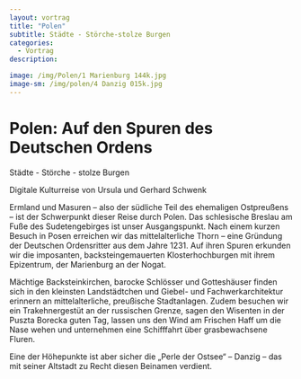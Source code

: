 ```yaml
---
layout: vortrag
title: "Polen"
subtitle: Städte - Störche-stolze Burgen
categories:
  - Vortrag
description: 

image: /img/Polen/1 Marienburg 144k.jpg
image-sm: /img/polen/4 Danzig 015k.jpg
---
```


Polen: Auf den Spuren des Deutschen Ordens
==========================================
Städte - Störche - stolze Burgen

Digitale Kulturreise von Ursula und Gerhard Schwenk

Ermland und Masuren – also der südliche Teil des ehemaligen Ostpreußens – ist der Schwerpunkt dieser Reise durch Polen. Das schlesische Breslau am Fuße des Sudetengebirges ist unser Ausgangspunkt. 
Nach einem kurzen Besuch in Posen erreichen wir das mittelalterliche Thorn – eine Gründung der Deutschen Ordensritter aus dem Jahre 1231. Auf ihren Spuren erkunden wir die imposanten, backsteingemauerten Klosterhochburgen mit ihrem Epizentrum, der Marienburg an der Nogat. 

Mächtige Backsteinkirchen, barocke Schlösser und Gotteshäuser finden sich in den kleinsten Landstädtchen und Giebel- und Fachwerkarchitektur erinnern an mittelalterliche, preußische Stadtanlagen.
Zudem besuchen wir ein Trakehnergestüt an der russischen Grenze, sagen den Wisenten in der Puszta Borecka guten Tag, lassen uns den Wind am Frischen Haff um die Nase wehen und unternehmen eine Schifffahrt über grasbewachsene Fluren.

Eine der Höhepunkte ist aber sicher die „Perle der Ostsee“ – Danzig – das mit seiner Altstadt zu Recht diesen Beinamen verdient.
